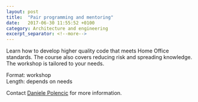 ```yaml
---
layout: post
title:  "Pair programming and mentoring"
date:   2017-06-30 11:55:52 +0100
category: Architecture and engineering
excerpt_separator: <!--more-->
---
```


Learn how to develop higher quality code that meets Home Office standards. The course also covers reducing risk and spreading knowledge. The workshop is tailored to your needs.

Format: workshop  
Length: depends on needs

Contact <a href="mailto:CentreOfExcellenceCentral@digital.homeoffice.gov.uk">Daniele Polencic</a> for more information.

